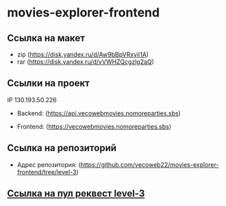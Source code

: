 # movies-explorer-frontend

## Ссылка на макет
- zip (https://disk.yandex.ru/d/Aw9bBpVRxyii1A) 
- rar (https://disk.yandex.ru/d/vVWHZQcgzlg2aQ)

## Ссылки на проект

IP  130.193.50.226

- Backend: (https://api.vecowebmovies.nomoreparties.sbs)

- Frontend: (https://vecowebmovies.nomoreparties.sbs)

## Ссылка на репозиторий  
- Адрес репозитория: (https://github.com/vecoweb22/movies-explorer-frontend/tree/level-3)


## [Ссылка на пул реквест level-3](https://github.com/vecoweb22/movies-explorer-frontend/pull/2)  
